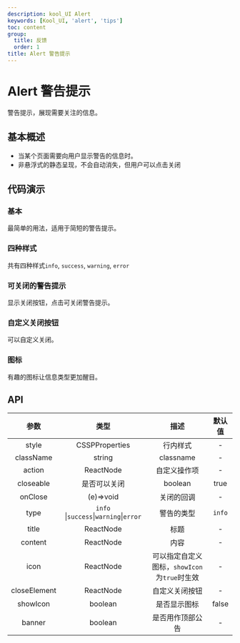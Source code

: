 ```yaml
---
description: kool_UI Alert
keywords: [Kool_UI, 'alert', 'tips']
toc: content
group:
  title: 反馈
  order: 1
title: Alert 警告提示
---
```


# Alert 警告提示

警告提示，展现需要关注的信息。

## 基本概述

- 当某个页面需要向用户显示警告的信息时。
- 非悬浮式的静态呈现，不会自动消失，但用户可以点击关闭

## 代码演示

### 基本

最简单的用法，适用于简短的警告提示。
<code src="./demo/basic.tsx"></code>

### 四种样式

共有四种样式`info`, `success`, `warning`, `error`

<code src="./demo/fourStyle.tsx"></code>

### 可关闭的警告提示

显示关闭按钮，点击可关闭警告提示。

<code src="./demo/closeable.tsx"></code>

### 自定义关闭按钮

可以自定义关闭。

<code src="./demo/selfClose.tsx"></code>

### 图标

有趣的图标让信息类型更加醒目。

<code src="./demo/icon.tsx"></code>

## API

|     参数     |                  类型                  |                     描述                     | 默认值 |
| :----------: | :------------------------------------: | :------------------------------------------: | :----: |
|    style     |             CSSPProperties             |                   行内样式                   |   -    |
|  className   |                 string                 |                  classname                   |   -    |
|    action    |               ReactNode                |                 自定义操作项                 |   -    |
|  closeable   |              是否可以关闭              |                   boolean                    |  true  |
|   onClose    |               (e)=>void                |                  关闭的回调                  |   -    |
|     type     | `info` \|`success`\|`warning`\|`error` |                  警告的类型                  | `info` |
|    title     |               ReactNode                |                     标题                     |   -    |
|   content    |               ReactNode                |                     内容                     |   -    |
|     icon     |               ReactNode                | 可以指定自定义图标，`showIcon`为`true`时生效 |   -    |
| closeElement |               ReactNode                |                自定义关闭按钮                |   -    |
|   showIcon   |                boolean                 |                 是否显示图标                 | false  |
|    banner    |                boolean                 |               是否用作顶部公告               |   -    |
